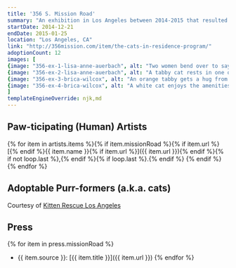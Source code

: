 ```yaml
---
title: '356 S. Mission Road'
summary: "An exhibition in Los Angeles between 2014-2015 that resulted in 12 cat adoptions."
startDate: 2014-12-21
endDate: 2015-01-25
location: "Los Angeles, CA"
link: "http://356mission.com/item/the-cats-in-residence-program/"
adoptionCount: 12
images: [
{image: "356-ex-1-lisa-anne-auerbach", alt: "Two women bend over to say hello to a cat in the Cat Aviary.", credit: "Lisa Anne Auerbach"},
{image: "356-ex-2-lisa-anne-auerbach", alt: "A tabby cat rests in one of the tubes in the Cat Aviary.", credit: "Lisa Anne Auerbach"},
{image: "356-ex-3-brica-wilcox", alt: "An orange tabby gets a hug from an admiring fan while a floofy cats naps on a pedestal.", credit: "Brica Wilcox"},
{image: "356-ex-4-brica-wilcox", alt: "A white cat enjoys the amenities in the Cat Aviary while a visiting humans lays nearby.", credit: "Brica Wilcox"}
]
templateEngineOverride: njk,md
---
```

## Paw-ticipating (Human) Artists
{% for item in artists.items %}{% if item.missionRoad %}{% if item.url %}[{% endif %}{{ item.name }}{% if item.url %}]({{ item.url }}){% endif %}{% if not loop.last %},{% endif %}{% if loop.last %}.{% endif %} {% endif %}{% endfor %}

## Adoptable Purr-formers (a.k.a. cats)
Courtesy of [Kitten Rescue Los Angeles](https://www.kittenrescue.org)

## Press
{% for item in press.missionRoad %}
* {{ item.source }}: [{{ item.title }}]({{ item.url }})
{% endfor %}
